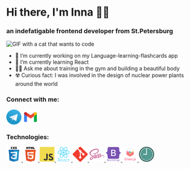  <h1>Hi there, I'm Inna 🖖🏼 </h1>
 <h3>an indefatigable frontend developer from St.Petersburg</h3>
 
 <p><img src="https://media.tenor.com/Dq8nm__4of0AAAAC/gimme-code-gimme.gif" width="200px" alt="GIF with a cat that wants to code"></p>

- 🔭 I’m currently working on my Language-learning-flashcards app
- 🌱 I’m currently learning React
- 💪🏼 Ask me about training in the gym and building a beautiful body
- ☢️ Сurious fact: I was involved in the design of nuclear power plants around the world 

<h3>Connect with me:</h3>
<a href="https://t.me/NesyaNesya" target="blank"><img align="center" src="./icons/telegram.svg" alt="telegram icon" height="40" width="40" /></a>
<a href="mailto:melikhovainna@gmail.com" target="blank"><img align="center" src="./icons/gmail.svg" alt="gmail icon" height="40" width="40" /></a>

<h3>Technologies:</h3>
<p align="left">
<a href="https://www.w3schools.com/css/" target="blank" > <img src="./icons/css3.svg" alt="css3" width="40" height="40"/> </a>
<a href="https://www.w3.org/html/" target="blank"> <img src="./icons/html5.svg" alt="html5" width="40" height="40"/> </a>
<a href="https://developer.mozilla.org/en-US/docs/Web/JavaScript" target="blank" > <img src="./icons/javascript.svg" alt="javascript" width="40" height="40"/> </a> 
<a href="https://reactjs.org/" target="blank" > <img src="./icons/react.svg" alt="react" width="40" height="40"/> </a>
<a href="https://git-scm.com/" target="blank"> <img src="./icons/git.svg" alt="git" width="40" height="40"/> </a>
<a href="https://sass-lang.com" target="blank" > <img src="./icons/sass.svg" alt="sass" width="40" height="40"/> </a>
<a href="https://getbootstrap.com" target="blank"> <img src="./icons/bootstrap.svg" alt="bootstrap" width="40" height="40"/> </a> 
<a href="https://www.chartjs.org" target="blank"> <img src="./icons/chart.svg" alt="chartjs" width="40" height="40"/> </a>
<a href="https://momentjs.com/" target="blank"> <img src="./icons/momentjs.svg" alt="momentjs" width="40" height="40"/> </a>
</p>
